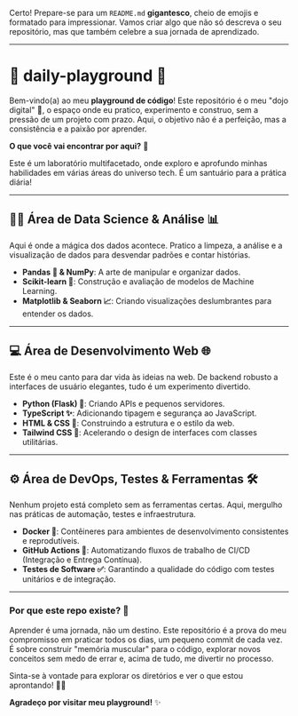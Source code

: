Certo! Prepare-se para um `README.md` **gigantesco**, cheio de emojis e formatado para impressionar. Vamos criar algo que não só descreva o seu repositório, mas que também celebre a sua jornada de aprendizado.

---

# 🚀 daily-playground 🚀

Bem-vindo(a) ao meu **playground de código**! Este repositório é o meu "dojo digital" 🥋, o espaço onde eu pratico, experimento e construo, sem a pressão de um projeto com prazo. Aqui, o objetivo não é a perfeição, mas a consistência e a paixão por aprender.

**O que você vai encontrar por aqui?** 🤔

Este é um laboratório multifacetado, onde exploro e aprofundo minhas habilidades em várias áreas do universo tech. É um santuário para a prática diária!

---

## 👩‍🔬 Área de Data Science & Análise 📊

Aqui é onde a mágica dos dados acontece. Pratico a limpeza, a análise e a visualização de dados para desvendar padrões e contar histórias.

* **Pandas 🐼 & NumPy**: A arte de manipular e organizar dados.
* **Scikit-learn 🤖**: Construção e avaliação de modelos de Machine Learning.
* **Matplotlib & Seaborn 📈**: Criando visualizações deslumbrantes para entender os dados.

---

## 💻 Área de Desenvolvimento Web 🌐

Este é o meu canto para dar vida às ideias na web. De backend robusto a interfaces de usuário elegantes, tudo é um experimento divertido.

* **Python (Flask) 🐍**: Criando APIs e pequenos servidores.
* **TypeScript ✨**: Adicionando tipagem e segurança ao JavaScript.
* **HTML & CSS 🎨**: Construindo a estrutura e o estilo da web.
* **Tailwind CSS 💨**: Acelerando o design de interfaces com classes utilitárias.

---

## ⚙️ Área de DevOps, Testes & Ferramentas 🛠️

Nenhum projeto está completo sem as ferramentas certas. Aqui, mergulho nas práticas de automação, testes e infraestrutura.

* **Docker 🐳**: Contêineres para ambientes de desenvolvimento consistentes e reprodutíveis.
* **GitHub Actions 🚀**: Automatizando fluxos de trabalho de CI/CD (Integração e Entrega Contínua).
* **Testes de Software ✅**: Garantindo a qualidade do código com testes unitários e de integração.

---

### **Por que este repo existe?** 🙏

Aprender é uma jornada, não um destino. Este repositório é a prova do meu compromisso em praticar todos os dias, um pequeno commit de cada vez. É sobre construir "memória muscular" para o código, explorar novos conceitos sem medo de errar e, acima de tudo, me divertir no processo.

Sinta-se à vontade para explorar os diretórios e ver o que estou aprontando! 🕵️‍♂️

**Agradeço por visitar meu playground!** ✨